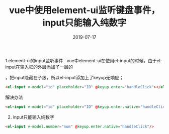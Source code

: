 ﻿---
title: vue中使用element-ui监听键盘事件，input只能输入纯数字
date: 2019-07-17
---

1.element-ui的input监听事件
  vue中element-ui在使用el-input的时候，由于el-input在输入框的外层添加了一层的<div class="el-input"></div>，把input隐藏在子级，所以el-input添加上了keyup无响应；
```html
<el-input v-model="id" placeholder="ID" @keyup.enter="handleClick"></el-input>
```
解决办法
```html
<el-input v-model="id" placeholder="ID" @keyup.enter.native="handleClick"></el-input>
```
  2. input只能输入纯数字
```html
<el-input v-model.number="num" @keyup.enter.native="handleClick"/>
```